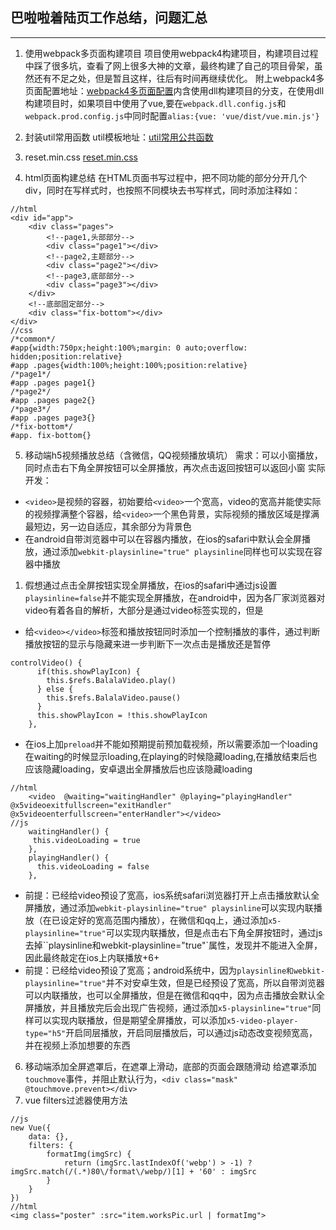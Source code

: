 ## 巴啦啦着陆页工作总结，问题汇总
---

1. 使用webpack多页面构建项目
项目使用webpack4构建项目，构建项目过程中踩了很多坑，查看了网上很多大神的文章，最终构建了自己的项目骨架，虽然还有不足之处，但是暂且这样，往后有时间再继续优化。
附上webpack4多页面配置地址：[webpack4多页面配置](git@github.com:ponyfly/webpack4.git)内含使用dll构建项目的分支，在使用dll构建项目时，如果项目中使用了vue,要在`webpack.dll.config.js`和`webpack.prod.config.js`中同时配置`alias:{vue: 'vue/dist/vue.min.js'}`

2. 封装util常用函数
util模板地址：[util常用公共函数](https://github.com/ponyfly/webpack4/blob/master/src/util/util.js)
3. reset.min.css
[reset.min.css](https://github.com/ponyfly/webpack4/blob/master/src/common/reset.min.css)
4. html页面构建总结
在HTML页面书写过程中，把不同功能的部分分开几个div，同时在写样式时，也按照不同模块去书写样式，同时添加注释如：
```
//html
<div id="app">
    <div class="pages">
        <!--page1,头部部分-->
        <div class="page1"></div>
        <!--page2,主题部分-->
        <div class="page2"></div>
        <!--page3,底部部分-->
        <div class="page3"></div>
    </div>
    <!--底部固定部分-->
    <div class="fix-bottom"></div>
</div>
//css
/*common*/
#app{width:750px;height:100%;margin: 0 auto;overflow: hidden;position:relative}
#app .pages{width:100%;height:100%;position:relative}
/*page1*/
#app .pages page1{}
/*page2*/
#app .pages page2{}
/*page3*/
#app .pages page3{}
/*fix-bottom*/
#app. fix-bottom{}
```
5. 移动端h5视频播放总结（含微信，QQ视频播放填坑）
需求：可以小窗播放，同时点击右下角全屏按钮可以全屏播放，再次点击返回按钮可以返回小窗
实际开发：
+ `<video>`是视频的容器，初始要给`<video>`一个宽高，video的宽高并能使实际的视频撑满整个容器，给`<video>`一个黑色背景，实际视频的播放区域是撑满最短边，另一边自适应，其余部分为背景色
+ 在android自带浏览器中可以在容器内播放，在ios的safari中默认会全屏播放，通过添加`webkit-playsinline="true" playsinline`同样也可以实现在容器中播放
1. 假想通过点击全屏按钮实现全屏播放，在ios的safari中通过js设置`playsinline=false`并不能实现全屏播放，在android中，因为各厂家浏览器对video有着各自的解析，大部分是通过video标签实现的，但是
+ 给`<video></video>`标签和播放按钮同时添加一个控制播放的事件，通过判断播放按钮的显示与隐藏来进一步判断下一次点击是播放还是暂停
```
controlVideo() {
      if(this.showPlayIcon) {
        this.$refs.BalalaVideo.play()
      } else {
        this.$refs.BalalaVideo.pause()
      }
      this.showPlayIcon = !this.showPlayIcon
    },
```
+ 在ios上加`preload`并不能如预期提前预加载视频，所以需要添加一个loading
在waiting的时候显示loading,在playing的时候隐藏loading,在播放结束后也应该隐藏loading，安卓退出全屏播放后也应该隐藏loading
```
//html
    <video  @waiting="waitingHandler" @playing="playingHandler" @x5videoexitfullscreen="exitHandler" @x5videoenterfullscreen="enterHandler"></video>
//js
    waitingHandler() {
     this.videoLoading = true
    },
    playingHandler() {
      this.videoLoading = false
    },
```
+ 前提：已经给video预设了宽高，ios系统safari浏览器打开上点击播放默认全屏播放，通过添加`webkit-playsinline="true" playsinline`可以实现内联播放（在已设定好的宽高范围内播放），在微信和qq上，通过添加`x5-playsinline="true"`可以实现内联播放，但是点击右下角全屏按钮时，通过js去掉``playsinline和webkit-playsinline="true"`属性，发现并不能进入全屏，因此最终敲定在ios上内联播放+6+
+ 前提：已经给video预设了宽高；android系统中，因为`playsinline和webkit-playsinline="true"`并不对安卓生效，但是已经预设了宽高，所以自带浏览器可以内联播放，也可以全屏播放，但是在微信和qq中，因为点击播放会默认全屏播放，并且播放完后会出现广告视频，通过添加`x5-playsinline="true"`同样可以实现内联播放，但是期望全屏播放，可以添加`x5-video-player-type="h5"`开启同层播放，开启同层播放后，可以通过js动态改变视频宽高，并在视频上添加想要的东西
6. 移动端添加全屏遮罩后，在遮罩上滑动，底部的页面会跟随滑动
给遮罩添加`touchmove`事件，并阻止默认行为，`<div class="mask" @touchmove.prevent></div>`
7. vue filters过滤器使用方法
```
//js
new Vue({
    data: {},
    filters: {
        formatImg(imgSrc) {
            return (imgSrc.lastIndexOf('webp') > -1) ? imgSrc.match(/(.*)80\/format\/webp/)[1] + '60' : imgSrc
        }
    }
})
//html
<img class="poster" :src="item.worksPic.url | formatImg">
```


